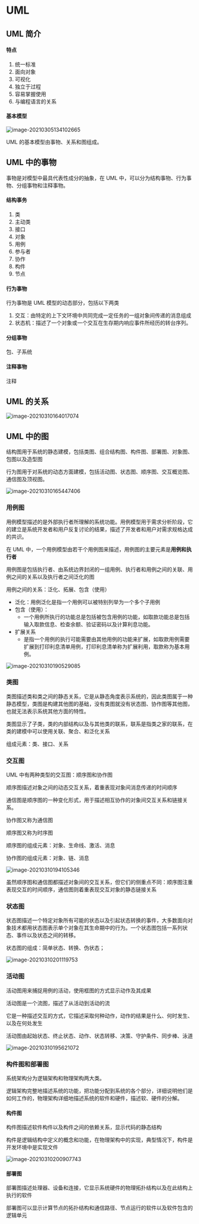 #  UML

## UML 简介

#### 特点

1. 统一标准
2. 面向对象
3. 可视化
4. 独立于过程
5. 容易掌握使用
6. 与编程语言的关系

#### 基本模型

![image-20210305134102665](/soft_engineering/image-20210305134102665.png)

UML 的基本模型由事物、关系和图组成。

## UML 中的事物

事物是对模型中最具代表性成分的抽象，在 UML 中，可以分为结构事物、行为事物、分组事物和注释事物。

#### 结构事务

1. 类
2. 主动类
3. 接口
4. 对象
5. 用例
6. 参与者
7. 协作
8. 构件
9. 节点

#### 行为事物

行为事物是 UML 模型的动态部分，包括以下两类

1. 交互：由特定的上下文环境中共同完成一定任务的一组对象间传递的消息组成
2. 状态机：描述了一个对象或一个交互在生存期内响应事件所经历的转台序列。

#### 分组事物

包、子系统

#### 注释事物

注释

## UML 的关系

![image-20210310164017074](/soft_engineering/image-20210310164017074.png)

## UML 中的图

结构图用于系统的静态建模，包括类图、组合结构图、构件图、部署图、对象图、包图以及造型图

行为图用于对系统的动态方面建模，包括活动图、状态图、顺序图、交互概览图、通信图及顶视图。

![image-20210310165447406](/soft_engineering/image-20210310165447406.png)

### 用例图

用例模型描述的是外部执行者所理解的系统功能。用例模型用于需求分析阶段，它的建立是系统开发者和用户反复讨论的结果，描述了开发者和用户对需求规格达成的共识。

在 UML 中，一个用例模型由若干个用例图来描述，用例图的主要元素是**用例和执行者**

用例图是包括执行者、由系统边界封闭的一组用例、执行者和用例之间的关联、用例之间的关系以及执行者之间泛化的图

用例之间的关系：泛化、拓展、包含（使用）

+ 泛化：用例泛化是指一个用例可以被特别列举为一个多个子用例
+ 包含（使用）：
  + 一个用例所执行的功能总是包括被包含用例的功能，如取款功能总是包括输入取款信息、检查余额、验证密码以及计算利息功能。
+ 扩展关系
  + 是指一个用例的执行可能需要由其他用例的功能来扩展，如取款用例需要扩展到打印利息清单用例，打印利息清单称为扩展利用，取款称为基本用例。

![image-20210310190529085](/soft_engineering/image-20210310190529085.png)

### 类图

类图描述类和类之间的静态关系，它是从静态角度表示系统的，因此类图属于一种静态模型，类图是构建其他图的基础，没有类图就没有状态图、协作图等其他图，也就无法表示系统其他方面的特性。

类图显示了子类，类的内部结构以及与其他类的联系，联系是指类之家的联系，在类的建模中可以使用关联、聚合、和泛化关系

组成元素：类、接口、关系

### 交互图

UML 中有两种类型的交互图：顺序图和协作图

顺序图描述对象之间的动态交互关系，着重表现对象间消息传递的时间顺序

通信图是顺序图的一种变化形式，用于描述相互协作的对象间交互关系和链接关系。

协作图又称为通信图

顺序图又称为时序图

顺序图的组成元素：对象、生命线、激活、消息

协作图的组成元素：对象、链、消息

![image-20210310194105346](/soft_engineering/image-20210310194105346.png)

虽然顺序图和通信图都描述对象间的交互关系，但它们的侧重点不同：顺序图注重表现交互的时间顺序，通信图则着重表现交互对象的静态链接关系

### 状态图

状态图描述一个特定对象所有可能的状态以及引起状态转换的事件，大多数面向对象技术都用状态图表示单个对象在其生命期中的行为。一个状态图包括一系列状态、事件以及状态之间的转移。

状态图的组成：简单状态、转换、伪状态；

![image-20210310201119753](/soft_engineering/image-20210310201119753.png)

### 活动图

活动图用来捕捉用例的活动，使用框图的方式显示动作及其成果

活动图是一个流图，描述了从活动到活动的流

它是一种描述交互的方式，它描述采取何种动作，动作的结果是什么、何时发生、以及在何处发生

活动图由起始状态、终止状态、动作、状态转移、决策、守护条件、同步棒、泳道

![image-20210310195621072](/soft_engineering/image-20210310195621072.png)

### 构件图和部署图

系统架构分为逻辑架构和物理架构两大类。

逻辑架构完整地描述系统的功能，把功能分配到系统的各个部分，详细说明他们是如何工作的，物理架构详细地描述系统的软件和硬件，描述软、硬件的分解。

#### 构件图

构件图描述软件构件以及构件之间的依赖关系，显示代码的静态结构

构件是逻辑结构中定义的概念和功能，在物理架构中的实现，典型情况下，构件是开发环境中是实现文件

![image-20210310200907743](/soft_engineering/image-20210310200907743.png)

#### 部署图

部署图描述处理器、设备和连接，它显示系统硬件的物理拓扑结构以及在此结构上执行的软件

部署图可以显示计算节点的拓扑结构和通信路径、节点运行的软件以及软件包含的逻辑单元
